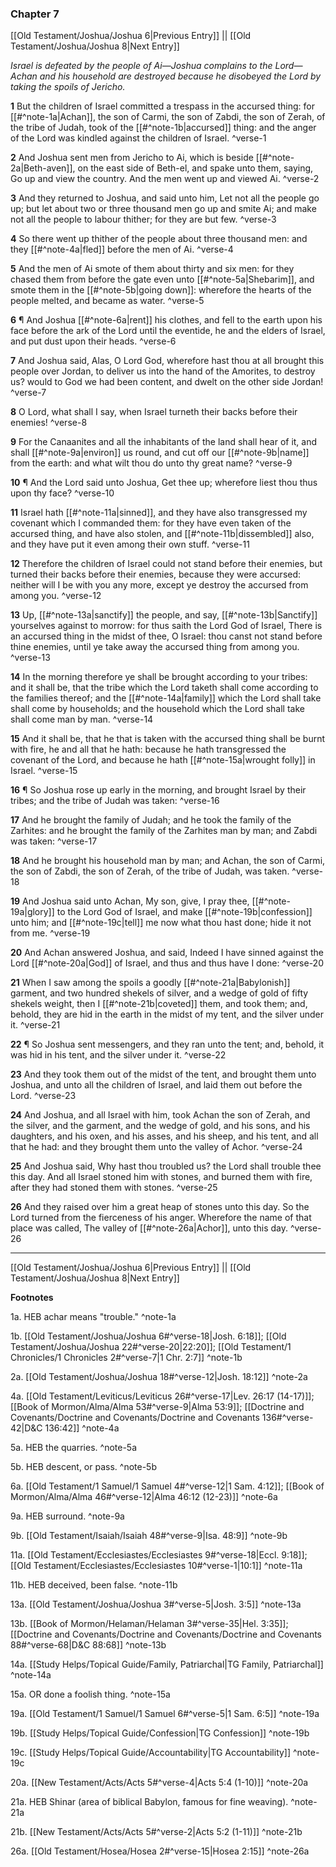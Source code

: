 ### Chapter 7

[[Old Testament/Joshua/Joshua 6|Previous Entry]]  ||  [[Old Testament/Joshua/Joshua 8|Next Entry]]

*Israel is defeated by the people of Ai—Joshua complains to the Lord—Achan and his household are destroyed because he disobeyed the Lord by taking the spoils of Jericho.*

**1**  But the children of Israel committed a trespass in the accursed thing: for [[#^note-1a|Achan]], the son of Carmi, the son of Zabdi, the son of Zerah, of the tribe of Judah, took of the [[#^note-1b|accursed]] thing: and the anger of the Lord was kindled against the children of Israel. ^verse-1

**2**  And Joshua sent men from Jericho to Ai, which is beside [[#^note-2a|Beth-aven]], on the east side of Beth-el, and spake unto them, saying, Go up and view the country. And the men went up and viewed Ai. ^verse-2

**3**  And they returned to Joshua, and said unto him, Let not all the people go up; but let about two or three thousand men go up and smite Ai; and make not all the people to labour thither; for they are but few. ^verse-3

**4**  So there went up thither of the people about three thousand men: and they [[#^note-4a|fled]] before the men of Ai. ^verse-4

**5**  And the men of Ai smote of them about thirty and six men: for they chased them from before the gate even unto [[#^note-5a|Shebarim]], and smote them in the [[#^note-5b|going down]]: wherefore the hearts of the people melted, and became as water. ^verse-5

**6**  ¶ And Joshua [[#^note-6a|rent]] his clothes, and fell to the earth upon his face before the ark of the Lord until the eventide, he and the elders of Israel, and put dust upon their heads. ^verse-6

**7**  And Joshua said, Alas, O Lord God, wherefore hast thou at all brought this people over Jordan, to deliver us into the hand of the Amorites, to destroy us? would to God we had been content, and dwelt on the other side Jordan! ^verse-7

**8**  O Lord, what shall I say, when Israel turneth their backs before their enemies! ^verse-8

**9**  For the Canaanites and all the inhabitants of the land shall hear of it, and shall [[#^note-9a|environ]] us round, and cut off our [[#^note-9b|name]] from the earth: and what wilt thou do unto thy great name? ^verse-9

**10**  ¶ And the Lord said unto Joshua, Get thee up; wherefore liest thou thus upon thy face? ^verse-10

**11**  Israel hath [[#^note-11a|sinned]], and they have also transgressed my covenant which I commanded them: for they have even taken of the accursed thing, and have also stolen, and [[#^note-11b|dissembled]] also, and they have put it even among their own stuff. ^verse-11

**12**  Therefore the children of Israel could not stand before their enemies, but turned their backs before their enemies, because they were accursed: neither will I be with you any more, except ye destroy the accursed from among you. ^verse-12

**13**  Up, [[#^note-13a|sanctify]] the people, and say, [[#^note-13b|Sanctify]] yourselves against to morrow: for thus saith the Lord God of Israel, There is an accursed thing in the midst of thee, O Israel: thou canst not stand before thine enemies, until ye take away the accursed thing from among you. ^verse-13

**14**  In the morning therefore ye shall be brought according to your tribes: and it shall be, that the tribe which the Lord taketh shall come according to the families thereof; and the [[#^note-14a|family]] which the Lord shall take shall come by households; and the household which the Lord shall take shall come man by man. ^verse-14

**15**  And it shall be, that he that is taken with the accursed thing shall be burnt with fire, he and all that he hath: because he hath transgressed the covenant of the Lord, and because he hath [[#^note-15a|wrought folly]] in Israel. ^verse-15

**16**  ¶ So Joshua rose up early in the morning, and brought Israel by their tribes; and the tribe of Judah was taken: ^verse-16

**17**  And he brought the family of Judah; and he took the family of the Zarhites: and he brought the family of the Zarhites man by man; and Zabdi was taken: ^verse-17

**18**  And he brought his household man by man; and Achan, the son of Carmi, the son of Zabdi, the son of Zerah, of the tribe of Judah, was taken. ^verse-18

**19**  And Joshua said unto Achan, My son, give, I pray thee, [[#^note-19a|glory]] to the Lord God of Israel, and make [[#^note-19b|confession]] unto him; and [[#^note-19c|tell]] me now what thou hast done; hide it not from me. ^verse-19

**20**  And Achan answered Joshua, and said, Indeed I have sinned against the Lord [[#^note-20a|God]] of Israel, and thus and thus have I done: ^verse-20

**21**  When I saw among the spoils a goodly [[#^note-21a|Babylonish]] garment, and two hundred shekels of silver, and a wedge of gold of fifty shekels weight, then I [[#^note-21b|coveted]] them, and took them; and, behold, they are hid in the earth in the midst of my tent, and the silver under it. ^verse-21

**22**  ¶ So Joshua sent messengers, and they ran unto the tent; and, behold, it was hid in his tent, and the silver under it. ^verse-22

**23**  And they took them out of the midst of the tent, and brought them unto Joshua, and unto all the children of Israel, and laid them out before the Lord. ^verse-23

**24**  And Joshua, and all Israel with him, took Achan the son of Zerah, and the silver, and the garment, and the wedge of gold, and his sons, and his daughters, and his oxen, and his asses, and his sheep, and his tent, and all that he had: and they brought them unto the valley of Achor. ^verse-24

**25**  And Joshua said, Why hast thou troubled us? the Lord shall trouble thee this day. And all Israel stoned him with stones, and burned them with fire, after they had stoned them with stones. ^verse-25

**26**  And they raised over him a great heap of stones unto this day. So the Lord turned from the fierceness of his anger. Wherefore the name of that place was called, The valley of [[#^note-26a|Achor]], unto this day. ^verse-26


---
[[Old Testament/Joshua/Joshua 6|Previous Entry]]  ||  [[Old Testament/Joshua/Joshua 8|Next Entry]]


**Footnotes**


1a. HEB achar means "trouble." ^note-1a

1b. [[Old Testament/Joshua/Joshua 6#^verse-18|Josh. 6:18]]; [[Old Testament/Joshua/Joshua 22#^verse-20|22:20]]; [[Old Testament/1 Chronicles/1 Chronicles 2#^verse-7|1 Chr. 2:7]] ^note-1b

2a. [[Old Testament/Joshua/Joshua 18#^verse-12|Josh. 18:12]] ^note-2a

4a. [[Old Testament/Leviticus/Leviticus 26#^verse-17|Lev. 26:17 (14-17)]]; [[Book of Mormon/Alma/Alma 53#^verse-9|Alma 53:9]]; [[Doctrine and Covenants/Doctrine and Covenants/Doctrine and Covenants 136#^verse-42|D&C 136:42]] ^note-4a

5a. HEB the quarries. ^note-5a

5b. HEB descent, or pass. ^note-5b

6a. [[Old Testament/1 Samuel/1 Samuel 4#^verse-12|1 Sam. 4:12]]; [[Book of Mormon/Alma/Alma 46#^verse-12|Alma 46:12 (12-23)]] ^note-6a

9a. HEB surround. ^note-9a

9b. [[Old Testament/Isaiah/Isaiah 48#^verse-9|Isa. 48:9]] ^note-9b

11a. [[Old Testament/Ecclesiastes/Ecclesiastes 9#^verse-18|Eccl. 9:18]]; [[Old Testament/Ecclesiastes/Ecclesiastes 10#^verse-1|10:1]] ^note-11a

11b. HEB deceived, been false. ^note-11b

13a. [[Old Testament/Joshua/Joshua 3#^verse-5|Josh. 3:5]] ^note-13a

13b. [[Book of Mormon/Helaman/Helaman 3#^verse-35|Hel. 3:35]]; [[Doctrine and Covenants/Doctrine and Covenants/Doctrine and Covenants 88#^verse-68|D&C 88:68]] ^note-13b

14a. [[Study Helps/Topical Guide/Family, Patriarchal|TG Family, Patriarchal]] ^note-14a

15a. OR done a foolish thing. ^note-15a

19a. [[Old Testament/1 Samuel/1 Samuel 6#^verse-5|1 Sam. 6:5]] ^note-19a

19b. [[Study Helps/Topical Guide/Confession|TG Confession]] ^note-19b

19c. [[Study Helps/Topical Guide/Accountability|TG Accountability]] ^note-19c

20a. [[New Testament/Acts/Acts 5#^verse-4|Acts 5:4 (1-10)]] ^note-20a

21a. HEB Shinar (area of biblical Babylon, famous for fine weaving). ^note-21a

21b. [[New Testament/Acts/Acts 5#^verse-2|Acts 5:2 (1-11)]] ^note-21b

26a. [[Old Testament/Hosea/Hosea 2#^verse-15|Hosea 2:15]] ^note-26a